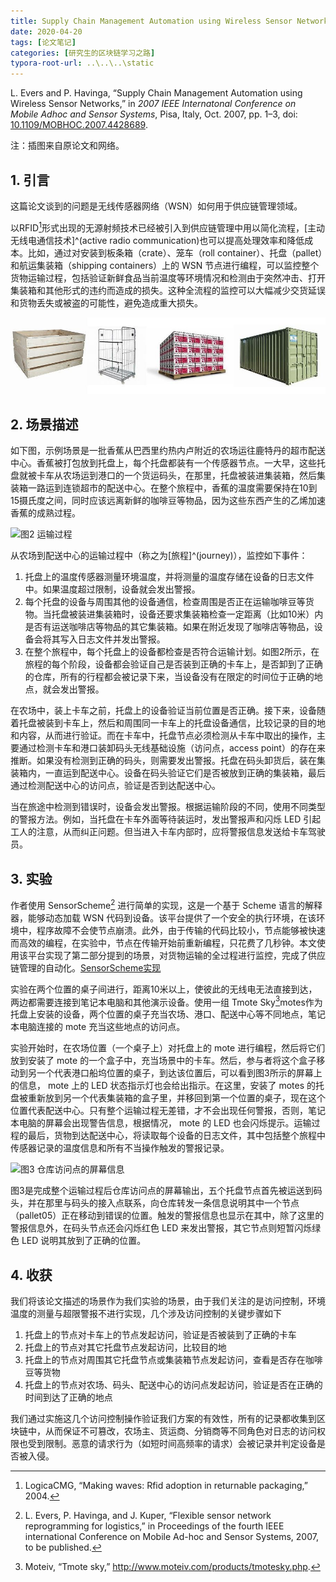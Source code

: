 ```yaml
---
title: Supply Chain Management Automation using Wireless Sensor Networks
date: 2020-04-20
tags: [论文笔记]
categories: [研究生的区块链学习之路]
typora-root-url: ..\..\..\static
---
```


L. Evers and P. Havinga, “Supply Chain Management Automation using Wireless Sensor Networks,” in *2007 IEEE Internatonal Conference on Mobile Adhoc and Sensor Systems*, Pisa, Italy, Oct. 2007, pp. 1–3, doi: [10.1109/MOBHOC.2007.4428689](https://doi.org/10.1109/MOBHOC.2007.4428689).

注：插图来自原论文和网络。

## 1. 引言

这篇论文谈到的问题是无线传感器网络（WSN）如何用于供应链管理领域。

以RFID[^logica2004making]形式出现的无源射频技术已经被引入到供应链管理中用以简化流程，[主动无线电通信技术]^(active radio communication)也可以提高处理效率和降低成本。比如，通过对安装到板条箱（crate）、笼车（roll container）、托盘（pallet）和航运集装箱（shipping containers）上的 WSN 节点进行编程，可以监控整个货物运输过程，包括验证新鲜食品当前温度等环境情况和检测由于突然冲击、打开集装箱和其他形式的违约而造成的损失。这种全流程的监控可以大幅减少交货延误和货物丢失或被盗的可能性，避免造成重大损失。

[^logica2004making]:LogicaCMG, “Making waves: Rfid adoption in returnable packaging,” 2004.

![图1 从左到右依次是板条箱、笼车、托盘和集装箱](/images/Paper-Supply-Chain-Management-Automation-using-Wireless-Sensor-Networks/各种箱子.jpg)

## 2. 场景描述

如下图，示例场景是一批香蕉从巴西里约热内卢附近的农场运往鹿特丹的超市配送中心。香蕉被打包放到托盘上，每个托盘都装有一个传感器节点。一大早，这些托盘就被卡车从农场运到港口的一个货运码头，在那里，托盘被装进集装箱，然后集装箱一路运到连锁超市的配送中心。在整个旅程中，香蕉的温度需要保持在10到15摄氏度之间，同时应该远离新鲜的咖啡豆等物品，因为这些东西产生的乙烯加速香蕉的成熟过程。

![图2 运输过程](https://ieeexplore.ieee.org/mediastore_new/IEEE/content/media/4428591/4428592/4428689/4428689-fig-1-source-small.gif)

从农场到配送中心的运输过程中（称之为[旅程]^(journey)），监控如下事件：

1. 托盘上的温度传感器测量环境温度，并将测量的温度存储在设备的日志文件中。如果温度超过限制，设备就会发出警报。
2. 每个托盘的设备与周围其他的设备通信，检查周围是否正在运输咖啡豆等货物。当托盘被装进集装箱时，设备还要求集装箱检查一定距离（比如10米）内是否有运送咖啡店等物品的其它集装箱。如果在附近发现了咖啡店等物品，设备会将其写入日志文件并发出警报。
3. 在整个旅程中，每个托盘上的设备都检查是否符合运输计划。如图2所示，在旅程的每个阶段，设备都会验证自己是否装到正确的卡车上，是否卸到了正确的仓库，所有的行程都会被记录下来，当设备没有在限定的时间位于正确的地点，就会发出警报。

在农场中，装上卡车之前，托盘上的设备验证当前位置是否正确。接下来，设备随着托盘被装到卡车上，然后和周围同一卡车上的托盘设备通信，比较记录的目的地和内容，从而进行验证。而在卡车中，托盘节点必须检测从卡车中取出的操作，主要通过检测卡车和港口装卸码头无线基础设施（访问点，access point）的存在来推断。如果没有检测到正确的码头，则需要发出警报。托盘在码头卸货后，装在集装箱内，一直运到配送中心。设备在码头验证它们是否被放到正确的集装箱，最后通过检测配送中心的访问点，验证是否到达配送中心。

当在旅途中检测到错误时，设备会发出警报。根据运输阶段的不同，使用不同类型的警报方法。例如，当托盘在卡车外面等待装运时，发出警报声和闪烁 LED 引起工人的注意，从而纠正问题。但当进入卡车内部时，应将警报信息发送给卡车驾驶员。

## 3. 实验

作者使用 SensorScheme[^evers2007flexible] 进行简单的实现，这是一个基于 Scheme 语言的解释器，能够动态加载 WSN 代码到设备。该平台提供了一个安全的执行环境，在该环境中，程序故障不会使节点崩溃。此外，由于传输的代码比较小，节点能够被快速而高效的编程，在实验中，节点在传输开始前重新编程，只花费了几秒钟。本文使用该平台实现了第二部分提到的场景，对货物运输的全过程进行监控，完成了供应链管理的自动化。[SensorScheme实现](https://srfi.schemers.org/)

[^evers2007flexible]: L. Evers, P. Havinga, and J. Kuper, “Flexible sensor network reprogramming for logistics,” in Proceedings of the fourth IEEE international Conference on Mobile Ad-hoc and Sensor Systems, 2007, to be published.

实验在两个位置的桌子间进行，距离10米以上，使彼此的无线电无法直接到达，两边都需要连接到笔记本电脑和其他演示设备。使用一组 Tmote Sky[^moteiv]motes作为托盘上安装的设备，两个位置的桌子充当农场、港口、配送中心等不同地点，笔记本电脑连接的 mote 充当这些地点的访问点。

实验开始时，在农场位置（一个桌子上）对托盘上的 mote 进行编程，然后将它们放到安装了 mote 的一个盒子中，充当场景中的卡车。然后，参与者将这个盒子移动到另一个代表港口船坞位置的桌子，到达该位置后，可以看到图3所示的屏幕上的信息， mote 上的 LED 状态指示灯也会给出指示。在这里，安装了 motes 的托盘被重新放到另一个代表集装箱的盒子里，并移回到第一个位置的桌子，现在这个位置代表配送中心。只有整个运输过程无差错，才不会出现任何警报，否则，笔记本电脑的屏幕会出现警告信息，根据情况， mote 的 LED 也会闪烁提示。运输过程的最后，货物到达配送中心，将读取每个设备的日志文件，其中包括整个旅程中传感器记录的温度信息和所有不当操作触发的警报记录。

[^moteiv]:Moteiv, “Tmote sky,” http://www.moteiv.com/products/tmotesky.php.

![图3 仓库访问点的屏幕信息](https://ieeexplore.ieee.org/mediastore_new/IEEE/content/media/4428591/4428592/4428689/4428689-fig-2-source-small.gif)

图3是完成整个运输过程后仓库访问点的屏幕输出，五个托盘节点首先被运送到码头，并在那里与码头的接入点联系，向仓库转发一条信息说明其中一个节点（pallet05）正在移动到错误的位置。触发的警报信息也显示在其中，除了这里的警报信息外，在码头节点还会闪烁红色 LED 来发出警报，其它节点则短暂闪烁绿色 LED 说明其放到了正确的位置。

## 4. 收获

我们将该论文描述的场景作为我们实验的场景，由于我们关注的是访问控制，环境温度的测量与超限警报不进行实现，几个涉及访问控制的关键步骤如下

1. 托盘上的节点对卡车上的节点发起访问，验证是否被装到了正确的卡车
2. 托盘上的节点对其它托盘节点发起访问，比较目的地
3. 托盘上的节点对周围其它托盘节点或集装箱节点发起访问，查看是否存在咖啡豆等货物
4. 托盘上的节点对农场、码头、配送中心的访问点发起访问，验证是否在正确的时间到达了正确的地点

我们通过实施这几个访问控制操作验证我们方案的有效性，所有的记录都收集到区块链中，从而保证不可篡改，农场主、货运商、分销商等不同角色对日志的访问权限也受到限制。恶意的请求行为（如短时间高频率的请求）会被记录并判定设备是否被入侵。